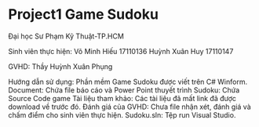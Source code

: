 # Project1 Game Sudoku 
Đại học Sư Phạm Kỹ Thuật-TP.HCM

Sinh viên thực hiện:
Võ Minh Hiếu 17110136
Huỳnh Xuân Huy 17110147

GVHD: Thầy Huỳnh Xuân Phụng

Hướng dẫn sử dụng:
Phần mềm Game Sudoku được viết trên C# Winform.
Document: Chứa file báo cáo và Power Point thuyết trình
Sudoku: Chứa Source Code game
Tài liệu tham khảo: Các tài liệu đã mất link đã được download về trước đó.
Đánh giá của GVHD: Chưa file nhận xét, đánh giá và chấm điểm cho sinh viên thực hiện.
Sudoku.sln: Tệp run Visual Studio.
